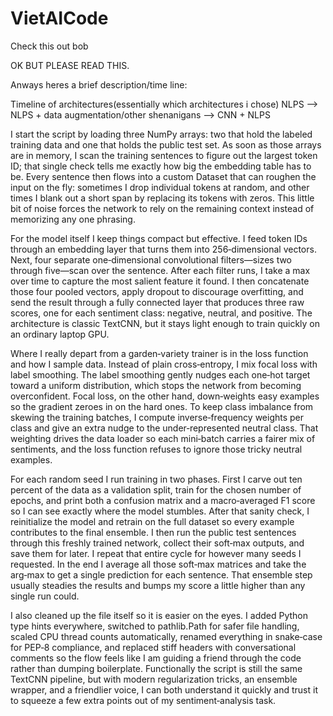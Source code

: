 # VietAICode
Check this out bob

OK BUT PLEASE READ THIS.

Anways heres a brief description/time line:

Timeline of architectures(essentially which architectures i chose)
NLPS --> NLPS + data augmentation/other shenanigans --> CNN + NLPS

I start the script by loading three NumPy arrays: two that hold the labeled training data and one that holds the public test set. As soon as those arrays are in memory, I scan the training sentences to figure out the largest token ID; that single check tells me exactly how big the embedding table has to be. Every sentence then flows into a custom Dataset that can roughen the input on the fly: sometimes I drop individual tokens at random, and other times I blank out a short span by replacing its tokens with zeros. This little bit of noise forces the network to rely on the remaining context instead of memorizing any one phrasing.

For the model itself I keep things compact but effective. I feed token IDs through an embedding layer that turns them into 256‑dimensional vectors. Next, four separate one‑dimensional convolutional filters—sizes two through five—scan over the sentence. After each filter runs, I take a max over time to capture the most salient feature it found. I then concatenate those four pooled vectors, apply dropout to discourage overfitting, and send the result through a fully connected layer that produces three raw scores, one for each sentiment class: negative, neutral, and positive. The architecture is classic TextCNN, but it stays light enough to train quickly on an ordinary laptop GPU.

Where I really depart from a garden‑variety trainer is in the loss function and how I sample data. Instead of plain cross‑entropy, I mix focal loss with label smoothing. The label smoothing gently nudges each one‑hot target toward a uniform distribution, which stops the network from becoming overconfident. Focal loss, on the other hand, down‑weights easy examples so the gradient zeroes in on the hard ones. To keep class imbalance from skewing the training batches, I compute inverse‑frequency weights per class and give an extra nudge to the under‑represented neutral class. That weighting drives the data loader so each mini‑batch carries a fairer mix of sentiments, and the loss function refuses to ignore those tricky neutral examples.

For each random seed I run training in two phases. First I carve out ten percent of the data as a validation split, train for the chosen number of epochs, and print both a confusion matrix and a macro‑averaged F1 score so I can see exactly where the model stumbles. After that sanity check, I reinitialize the model and retrain on the full dataset so every example contributes to the final ensemble. I then run the public test sentences through this freshly trained network, collect their soft‑max outputs, and save them for later. I repeat that entire cycle for however many seeds I requested. In the end I average all those soft‑max matrices and take the arg‑max to get a single prediction for each sentence. That ensemble step usually steadies the results and bumps my score a little higher than any single run could.

I also cleaned up the file itself so it is easier on the eyes. I added Python type hints everywhere, switched to pathlib.Path for safer file handling, scaled CPU thread counts automatically, renamed everything in snake‑case for PEP‑8 compliance, and replaced stiff headers with conversational comments so the flow feels like I am guiding a friend through the code rather than dumping boilerplate. Functionally the script is still the same TextCNN pipeline, but with modern regularization tricks, an ensemble wrapper, and a friendlier voice, I can both understand it quickly and trust it to squeeze a few extra points out of my sentiment‑analysis task.
